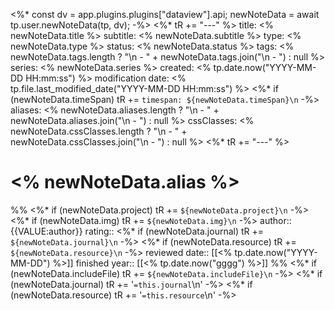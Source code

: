 <%*
const dv = app.plugins.plugins["dataview"].api;
newNoteData = await tp.user.newNoteData(tp, dv);
-%>
<%* tR += "---" %>
title: <% newNoteData.title %>
subtitle: <% newNoteData.subtitle %>
type: <% newNoteData.type %>
status: <% newNoteData.status %>
tags: <% newNoteData.tags.length ? "\n  - " + newNoteData.tags.join("\n  - ") : null %>
series: <% newNoteData.series %>
created: <% tp.date.now("YYYY-MM-DD HH:mm:ss") %>
modification date: <% tp.file.last_modified_date("YYYY-MM-DD HH:mm:ss") %>
<%* if (newNoteData.timeSpan) tR += `timespan: ${newNoteData.timeSpan}\n` -%>
aliases: <% newNoteData.aliases.length ? "\n  - " + newNoteData.aliases.join("\n  - ") : null %>
cssClasses: <% newNoteData.cssClasses.length ? "\n  - " + newNoteData.cssClasses.join("\n  - ") : null %>
<%* tR += "---" %>
# <% newNoteData.alias %>
%%
<%* if (newNoteData.project) tR += `${newNoteData.project}\n` -%>
<%* if (newNoteData.img) tR += `${newNoteData.img}\n` -%>
author:: {{VALUE:author}}
rating::
<%* if (newNoteData.journal) tR += `${newNoteData.journal}\n` -%>
<%* if (newNoteData.resource) tR += `${newNoteData.resource}\n` -%>
reviewed date:: [[<% tp.date.now("YYYY-MM-DD") %>]]
finished year:: [[<% tp.date.now("gggg") %>]]
%%
<%* if (newNoteData.includeFile) tR += `${newNoteData.includeFile}\n` -%>
<%* if (newNoteData.journal) tR += '`=this.journal`\n' -%>
<%* if (newNoteData.resource) tR += '`=this.resource`\n' -%>